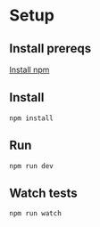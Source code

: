 # Setup

## Install prereqs

[Install npm](https://docs.npmjs.com/downloading-and-installing-node-js-and-npm)


## Install

`npm install`

## Run

`npm run dev`

## Watch tests

`npm run watch`
